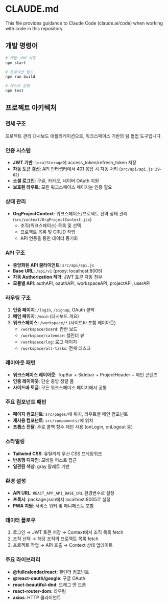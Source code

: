 # CLAUDE.md

This file provides guidance to Claude Code (claude.ai/code) when working with code in this repository.

## 개발 명령어

```bash
# 개발 서버 시작
npm start

# 프로덕션 빌드
npm run build

# 테스트 실행
npm test
```

## 프로젝트 아키텍처

### 전체 구조
프로젝트 관리 대시보드 애플리케이션으로, 워크스페이스 기반의 팀 협업 도구입니다.

### 인증 시스템
- **JWT 기반**: `localStorage`에 access_token/refresh_token 저장
- **자동 토큰 갱신**: API 인터셉터에서 401 응답 시 자동 처리 (`src/api/api.js:29-62`)
- **소셜 로그인**: 구글, 카카오, 네이버 OAuth 지원
- **보호된 라우트**: 모든 워크스페이스 페이지는 인증 필요

### 상태 관리
- **OrgProjectContext**: 워크스페이스/프로젝트 전역 상태 관리 (`src/context/OrgProjectContext.jsx`)
  - 조직(워크스페이스) 목록 및 선택
  - 프로젝트 목록 및 CRUD 작업
  - API 연동을 통한 데이터 동기화

### API 구조
- **중앙화된 API 클라이언트**: `src/api/api.js`
- **Base URL**: `/api/v1` (proxy: localhost:8005)
- **자동 Authorization 헤더**: JWT 토큰 자동 첨부
- **모듈별 API**: authAPI, oauthAPI, workspaceAPI, projectAPI, userAPI

### 라우팅 구조
1. **인증 페이지**: `/login`, `/signup`, OAuth 콜백
2. **메인 페이지**: `/main` (대시보드 개요)
3. **워크스페이스**: `/workspace/*` (사이드바 포함 레이아웃)
   - `/workspace/board`: 칸반 보드
   - `/workspace/calendar`: 캘린더 뷰
   - `/workspace/log`: 로그 페이지
   - `/workspace/all-tasks`: 전체 태스크

### 레이아웃 패턴
- **워크스페이스 레이아웃**: TopBar + Sidebar + ProjectHeader + 메인 콘텐츠
- **인증 레이아웃**: 단순 중앙 정렬 폼
- **사이드바 토글**: 모든 워크스페이스 페이지에서 공통

### 주요 컴포넌트 패턴
- **페이지 컴포넌트**: `src/pages/`에 위치, 라우트별 메인 컴포넌트
- **재사용 컴포넌트**: `src/components/`에 위치
- **프롭스 전달**: 주로 콜백 함수 패턴 사용 (onLogin, onLogout 등)

### 스타일링
- **Tailwind CSS**: 유틸리티 우선 CSS 프레임워크
- **반응형 디자인**: 모바일 퍼스트 접근
- **일관된 색상**: gray 팔레트 기반

### 환경 설정
- **API URL**: `REACT_APP_API_BASE_URL` 환경변수로 설정
- **프록시**: package.json에서 localhost:8005로 설정
- **PWA 지원**: 서비스 워커 및 매니페스트 포함

### 데이터 플로우
1. 로그인 → JWT 토큰 저장 → Context에서 조직 목록 fetch
2. 조직 선택 → 해당 조직의 프로젝트 목록 fetch
3. 프로젝트 작업 → API 호출 → Context 상태 업데이트

### 주요 라이브러리
- **@fullcalendar/react**: 캘린더 컴포넌트
- **@react-oauth/google**: 구글 OAuth
- **react-beautiful-dnd**: 드래그 앤 드롭
- **react-router-dom**: 라우팅
- **axios**: HTTP 클라이언트
